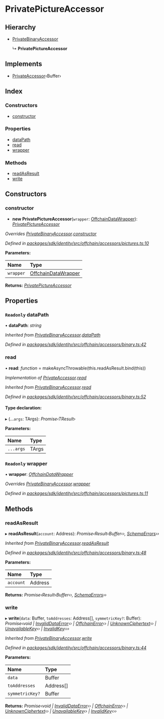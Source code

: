 # PrivatePictureAccessor

## Hierarchy

* [PrivateBinaryAccessor]()

  ↳ **PrivatePictureAccessor**

## Implements

* [PrivateAccessor]()‹Buffer›

## Index

### Constructors

* [constructor]()

### Properties

* [dataPath]()
* [read]()
* [wrapper]()

### Methods

* [readAsResult]()
* [write]()

## Constructors

### constructor

+ **new PrivatePictureAccessor**\(`wrapper`: [OffchainDataWrapper]()\): [_PrivatePictureAccessor_]()

_Overrides_ [_PrivateBinaryAccessor_]()_._[_constructor_]()

_Defined in_ [_packages/sdk/identity/src/offchain/accessors/pictures.ts:10_](https://github.com/celo-org/celo-monorepo/blob/master/packages/sdk/identity/src/offchain/accessors/pictures.ts#L10)

**Parameters:**

| Name | Type |
| :--- | :--- |
| `wrapper` | [OffchainDataWrapper]() |

**Returns:** [_PrivatePictureAccessor_]()

## Properties

### `Readonly` dataPath

• **dataPath**: _string_

_Inherited from_ [_PrivateBinaryAccessor_]()_._[_dataPath_]()

_Defined in_ [_packages/sdk/identity/src/offchain/accessors/binary.ts:42_](https://github.com/celo-org/celo-monorepo/blob/master/packages/sdk/identity/src/offchain/accessors/binary.ts#L42)

### read

• **read**: _function_ = makeAsyncThrowable\(this.readAsResult.bind\(this\)\)

_Implementation of_ [_PrivateAccessor_]()_._[_read_]()

_Inherited from_ [_PrivateBinaryAccessor_]()_._[_read_]()

_Defined in_ [_packages/sdk/identity/src/offchain/accessors/binary.ts:52_](https://github.com/celo-org/celo-monorepo/blob/master/packages/sdk/identity/src/offchain/accessors/binary.ts#L52)

#### Type declaration:

▸ \(...`args`: TArgs\): _Promise‹TResult›_

**Parameters:**

| Name | Type |
| :--- | :--- |
| `...args` | TArgs |

### `Readonly` wrapper

• **wrapper**: [_OffchainDataWrapper_]()

_Overrides_ [_PrivateBinaryAccessor_]()_._[_wrapper_]()

_Defined in_ [_packages/sdk/identity/src/offchain/accessors/pictures.ts:11_](https://github.com/celo-org/celo-monorepo/blob/master/packages/sdk/identity/src/offchain/accessors/pictures.ts#L11)

## Methods

### readAsResult

▸ **readAsResult**\(`account`: Address\): _Promise‹Result‹Buffer‹›,_ [_SchemaErrors_](_offchain_accessors_errors_.md#schemaerrors)_››_

_Inherited from_ [_PrivateBinaryAccessor_]()_._[_readAsResult_]()

_Defined in_ [_packages/sdk/identity/src/offchain/accessors/binary.ts:48_](https://github.com/celo-org/celo-monorepo/blob/master/packages/sdk/identity/src/offchain/accessors/binary.ts#L48)

**Parameters:**

| Name | Type |
| :--- | :--- |
| `account` | Address |

**Returns:** _Promise‹Result‹Buffer‹›,_ [_SchemaErrors_](_offchain_accessors_errors_.md#schemaerrors)_››_

### write

▸ **write**\(`data`: Buffer, `toAddresses`: Address\[\], `symmetricKey?`: Buffer\): _Promise‹void \|_ [_InvalidDataError_]()_‹› \|_ [_OffchainError_]()_‹› \|_ [_UnknownCiphertext_]()_‹› \|_ [_UnavailableKey_]()_‹› \|_ [_InvalidKey_]()_‹››_

_Inherited from_ [_PrivateBinaryAccessor_]()_._[_write_]()

_Defined in_ [_packages/sdk/identity/src/offchain/accessors/binary.ts:44_](https://github.com/celo-org/celo-monorepo/blob/master/packages/sdk/identity/src/offchain/accessors/binary.ts#L44)

**Parameters:**

| Name | Type |
| :--- | :--- |
| `data` | Buffer |
| `toAddresses` | Address\[\] |
| `symmetricKey?` | Buffer |

**Returns:** _Promise‹void \|_ [_InvalidDataError_]()_‹› \|_ [_OffchainError_]()_‹› \|_ [_UnknownCiphertext_]()_‹› \|_ [_UnavailableKey_]()_‹› \|_ [_InvalidKey_]()_‹››_

